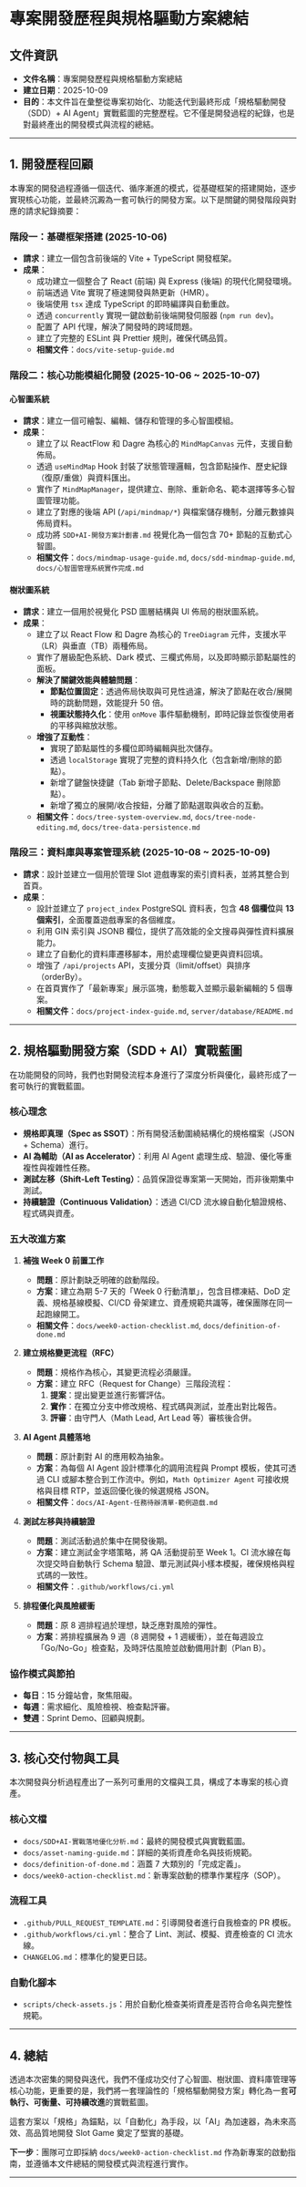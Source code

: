 # 專案開發歷程與規格驅動方案總結

## 文件資訊
- **文件名稱**：專案開發歷程與規格驅動方案總結
- **建立日期**：2025-10-09
- **目的**：本文件旨在彙整從專案初始化、功能迭代到最終形成「規格驅動開發（SDD）+ AI Agent」實戰藍圖的完整歷程。它不僅是開發過程的紀錄，也是對最終產出的開發模式與流程的總結。

---

## 1. 開發歷程回顧

本專案的開發過程遵循一個迭代、循序漸進的模式，從基礎框架的搭建開始，逐步實現核心功能，並最終沉澱為一套可執行的開發方案。以下是關鍵的開發階段與對應的請求紀錄摘要：

### 階段一：基礎框架搭建 (2025-10-06)

- **請求**：建立一個包含前後端的 Vite + TypeScript 開發框架。
- **成果**：
  - 成功建立一個整合了 React (前端) 與 Express (後端) 的現代化開發環境。
  - 前端透過 Vite 實現了極速開發與熱更新（HMR）。
  - 後端使用 `tsx` 達成 TypeScript 的即時編譯與自動重啟。
  - 透過 `concurrently` 實現一鍵啟動前後端開發伺服器 (`npm run dev`)。
  - 配置了 API 代理，解決了開發時的跨域問題。
  - 建立了完整的 ESLint 與 Prettier 規則，確保代碼品質。
  - **相關文件**：`docs/vite-setup-guide.md`

### 階段二：核心功能模組化開發 (2025-10-06 ~ 2025-10-07)

#### 心智圖系統
- **請求**：建立一個可繪製、編輯、儲存和管理的多心智圖模組。
- **成果**：
  - 建立了以 ReactFlow 和 Dagre 為核心的 `MindMapCanvas` 元件，支援自動佈局。
  - 透過 `useMindMap` Hook 封裝了狀態管理邏輯，包含節點操作、歷史紀錄（復原/重做）與資料匯出。
  - 實作了 `MindMapManager`，提供建立、刪除、重新命名、範本選擇等多心智圖管理功能。
  - 建立了對應的後端 API (`/api/mindmap/*`) 與檔案儲存機制，分離元數據與佈局資料。
  - 成功將 `SDD+AI-開發方案計劃書.md` 視覺化為一個包含 70+ 節點的互動式心智圖。
  - **相關文件**：`docs/mindmap-usage-guide.md`, `docs/sdd-mindmap-guide.md`, `docs/心智圖管理系統實作完成.md`

#### 樹狀圖系統
- **請求**：建立一個用於視覺化 PSD 圖層結構與 UI 佈局的樹狀圖系統。
- **成果**：
  - 建立了以 React Flow 和 Dagre 為核心的 `TreeDiagram` 元件，支援水平（LR）與垂直（TB）兩種佈局。
  - 實作了層級配色系統、Dark 模式、三欄式佈局，以及即時顯示節點屬性的面板。
  - **解決了關鍵效能與體驗問題**：
    - **節點位置固定**：透過佈局快取與可見性過濾，解決了節點在收合/展開時的跳動問題，效能提升 50 倍。
    - **視圖狀態持久化**：使用 `onMove` 事件驅動機制，即時記錄並恢復使用者的平移與縮放狀態。
  - **增強了互動性**：
    - 實現了節點屬性的多欄位即時編輯與批次儲存。
    - 透過 `localStorage` 實現了完整的資料持久化（包含新增/刪除的節點）。
    - 新增了鍵盤快捷鍵（Tab 新增子節點、Delete/Backspace 刪除節點）。
    - 新增了獨立的展開/收合按鈕，分離了節點選取與收合的互動。
  - **相關文件**：`docs/tree-system-overview.md`, `docs/tree-node-editing.md`, `docs/tree-data-persistence.md`

### 階段三：資料庫與專案管理系統 (2025-10-08 ~ 2025-10-09)

- **請求**：設計並建立一個用於管理 Slot 遊戲專案的索引資料表，並將其整合到首頁。
- **成果**：
  - 設計並建立了 `project_index` PostgreSQL 資料表，包含 **48 個欄位**與 **13 個索引**，全面覆蓋遊戲專案的各個維度。
  - 利用 GIN 索引與 JSONB 欄位，提供了高效能的全文搜尋與彈性資料擴展能力。
  - 建立了自動化的資料庫遷移腳本，用於處理欄位變更與資料回填。
  - 增強了 `/api/projects` API，支援分頁（limit/offset）與排序（orderBy）。
  - 在首頁實作了「最新專案」展示區塊，動態載入並顯示最新編輯的 5 個專案。
  - **相關文件**：`docs/project-index-guide.md`, `server/database/README.md`

---

## 2. 規格驅動開發方案（SDD + AI）實戰藍圖

在功能開發的同時，我們也對開發流程本身進行了深度分析與優化，最終形成了一套可執行的實戰藍圖。

### 核心理念
- **規格即真理（Spec as SSOT）**：所有開發活動圍繞結構化的規格檔案（JSON + Schema）進行。
- **AI 為輔助（AI as Accelerator）**：利用 AI Agent 處理生成、驗證、優化等重複性與複雜性任務。
- **測試左移（Shift-Left Testing）**：品質保證從專案第一天開始，而非後期集中測試。
- **持續驗證（Continuous Validation）**：透過 CI/CD 流水線自動化驗證規格、程式碼與資產。

### 五大改進方案

1.  **補強 Week 0 前置工作**
    - **問題**：原計劃缺乏明確的啟動階段。
    - **方案**：建立為期 5-7 天的「Week 0 行動清單」，包含目標凍結、DoD 定義、規格基線模擬、CI/CD 骨架建立、資產規範共識等，確保團隊在同一起跑線開工。
    - **相關文件**：`docs/week0-action-checklist.md`, `docs/definition-of-done.md`

2.  **建立規格變更流程（RFC）**
    - **問題**：規格作為核心，其變更流程必須嚴謹。
    - **方案**：建立 RFC（Request for Change）三階段流程：
      1.  **提案**：提出變更並進行影響評估。
      2.  **實作**：在獨立分支中修改規格、程式碼與測試，並產出對比報告。
      3.  **評審**：由守門人（Math Lead, Art Lead 等）審核後合併。

3.  **AI Agent 具體落地**
    - **問題**：原計劃對 AI 的應用較為抽象。
    - **方案**：為每個 AI Agent 設計標準化的調用流程與 Prompt 模板，使其可透過 CLI 或腳本整合到工作流中。例如，`Math Optimizer Agent` 可接收規格與目標 RTP，並返回優化後的候選規格 JSON。
    - **相關文件**：`docs/AI-Agent-任務待辦清單-範例遊戲.md`

4.  **測試左移與持續驗證**
    - **問題**：測試活動過於集中在開發後期。
    - **方案**：建立測試金字塔策略，將 QA 活動提前至 Week 1。CI 流水線在每次提交時自動執行 Schema 驗證、單元測試與小樣本模擬，確保規格與程式碼的一致性。
    - **相關文件**：`.github/workflows/ci.yml`

5.  **排程優化與風險緩衝**
    - **問題**：原 8 週排程過於理想，缺乏應對風險的彈性。
    - **方案**：將排程擴展為 9 週（8 週開發 + 1 週緩衝），並在每週設立「Go/No-Go」檢查點，及時評估風險並啟動備用計劃（Plan B）。

### 協作模式與節拍
- **每日**：15 分鐘站會，聚焦阻礙。
- **每週**：需求細化、風險檢視、檢查點評審。
- **雙週**：Sprint Demo、回顧與規劃。

---

## 3. 核心交付物與工具

本次開發與分析過程產出了一系列可重用的文檔與工具，構成了本專案的核心資產。

### 核心文檔
- `docs/SDD+AI-實戰落地優化分析.md`：最終的開發模式與實戰藍圖。
- `docs/asset-naming-guide.md`：詳細的美術資產命名與技術規範。
- `docs/definition-of-done.md`：涵蓋 7 大類別的「完成定義」。
- `docs/week0-action-checklist.md`：新專案啟動的標準作業程序（SOP）。

### 流程工具
- `.github/PULL_REQUEST_TEMPLATE.md`：引導開發者進行自我檢查的 PR 模板。
- `.github/workflows/ci.yml`：整合了 Lint、測試、模擬、資產檢查的 CI 流水線。
- `CHANGELOG.md`：標準化的變更日誌。

### 自動化腳本
- `scripts/check-assets.js`：用於自動化檢查美術資產是否符合命名與完整性規範。

---

## 4. 總結

透過本次密集的開發與迭代，我們不僅成功交付了心智圖、樹狀圖、資料庫管理等核心功能，更重要的是，我們將一套理論性的「規格驅動開發方案」轉化為一套**可執行、可衡量、可持續改進**的實戰藍圖。

這套方案以「規格」為錨點，以「自動化」為手段，以「AI」為加速器，為未來高效、高品質地開發 Slot Game 奠定了堅實的基礎。

**下一步**：團隊可立即採納 `docs/week0-action-checklist.md` 作為新專案的啟動指南，並遵循本文件總結的開發模式與流程進行實作。

---